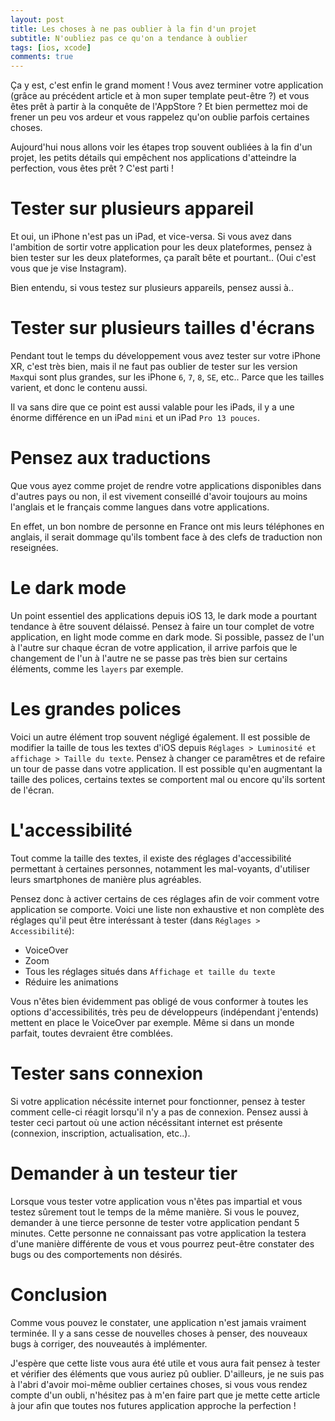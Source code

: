```yaml
---
layout: post
title: Les choses à ne pas oublier à la fin d'un projet
subtitle: N'oubliez pas ce qu'on a tendance à oublier
tags: [ios, xcode]
comments: true
---
```


Ça y est, c'est enfin le grand moment ! Vous avez terminer votre application (grâce au précédent article et à mon super template peut-être ?) et vous êtes prêt à partir à la conquête de l'AppStore ? Et bien permettez moi de frener un peu vos ardeur et vous rappelez qu'on oublie parfois certaines choses.

Aujourd'hui nous allons voir les étapes trop souvent oubliées à la fin d'un projet, les petits détails qui empêchent nos applications d'atteindre la perfection, vous êtes prêt ? C'est parti !


# Tester sur plusieurs appareil

Et oui, un iPhone n'est pas un iPad, et vice-versa. Si vous avez dans l'ambition de sortir votre application pour les deux plateformes, pensez à bien tester sur les deux plateformes, ça paraît bête et pourtant.. (Oui c'est vous que je vise Instagram).

Bien entendu, si vous testez sur plusieurs appareils, pensez aussi à..


# Tester sur plusieurs tailles d'écrans

Pendant tout le temps du développement vous avez tester sur votre iPhone XR, c'est très bien, mais il ne faut pas oublier de tester sur les version `Max`qui sont plus grandes, sur les iPhone `6`, `7`, `8`, `SE`, etc.. Parce que les tailles varient, et donc le contenu aussi.

Il va sans dire que ce point est aussi valable pour les iPads, il y a une énorme différence en un iPad `mini` et un iPad `Pro 13 pouces`.


# Pensez aux traductions

Que vous ayez comme projet de rendre votre applications disponibles dans d'autres pays ou non, il est vivement conseillé d'avoir toujours au moins l'anglais et le français comme langues dans votre applications.

En effet, un bon nombre de personne en France ont mis leurs téléphones en anglais, il serait dommage qu'ils tombent face à des clefs de traduction non reseignées.


# Le dark mode

Un point essentiel des applications depuis iOS 13, le dark mode a pourtant tendance à être souvent délaissé. Pensez à faire un tour complet de votre application, en light mode comme en dark mode. Si possible, passez de l'un à l'autre sur chaque écran de votre application, il arrive parfois que le changement de l'un à l'autre ne se passe pas très bien sur certains éléments, comme les `layers` par exemple.


# Les grandes polices

Voici un autre élément trop souvent négligé également. Il est possible de modifier la taille de tous les textes d'iOS depuis `Réglages > Luminosité et affichage > Taille du texte`. Pensez à changer ce paramêtres et de refaire un tour de passe dans votre application. Il est possible qu'en augmentant la taille des polices, certains textes se comportent mal ou encore qu'ils sortent de l'écran.


# L'accessibilité

Tout comme la taille des textes, il existe des réglages d'accessibilité permettant à certaines personnes, notamment les mal-voyants, d'utiliser leurs smartphones de manière plus agréables.

Pensez donc à activer certains de ces réglages afin de voir comment votre application se comporte. Voici une liste non exhaustive et non complète des réglages qu'il peut être interéssant à tester (dans `Réglages > Accessibilité`):
- VoiceOver
- Zoom
- Tous les réglages situés dans `Affichage et taille du texte`
- Réduire les animations

Vous n'êtes bien évidemment pas obligé de vous conformer à toutes les options d'accessibilités, très peu de développeurs (indépendant j'entends) mettent en place le VoiceOver par exemple. Même si dans un monde parfait, toutes devraient être comblées.


# Tester sans connexion

Si votre application nécéssite internet pour fonctionner, pensez à tester comment celle-ci réagit lorsqu'il n'y a pas de connexion. Pensez aussi à tester ceci partout où une action nécéssitant internet est présente (connexion, inscription, actualisation, etc..).


# Demander à un testeur tier

Lorsque vous tester votre application vous n'êtes pas impartial et vous testez sûrement tout le temps de la même manière. Si vous le pouvez, demander à une tierce personne de tester votre application pendant 5 minutes. Cette personne ne connaissant pas votre application la testera d'une manière différente de vous et vous pourrez peut-être constater des bugs ou des comportements non désirés.


# Conclusion

Comme vous pouvez le constater, une application n'est jamais vraiment terminée. Il y a sans cesse de nouvelles choses à penser, des nouveaux bugs à corriger, des nouveautés à implémenter.

J'espère que cette liste vous aura été utile et vous aura fait pensez à tester et vérifier des éléments que vous auriez pû oublier. D'ailleurs, je ne suis pas à l'abri d'avoir moi-même oublier certaines choses, si vous vous rendez compte d'un oubli, n'hésitez pas à m'en faire part que je mette cette article à jour afin que toutes nos futures application approche la perfection !